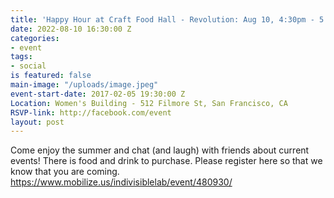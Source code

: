 ```yaml
---
title: 'Happy Hour at Craft Food Hall - Revolution: Aug 10, 4:30pm - 5:30PM'
date: 2022-08-10 16:30:00 Z
categories:
- event
tags:
- social
is featured: false
main-image: "/uploads/image.jpeg"
event-start-date: 2017-02-05 19:30:00 Z
Location: Women's Building - 512 Filmore St, San Francisco, CA
RSVP-link: http://facebook.com/event
layout: post
---
```


Come enjoy the summer and chat (and laugh) with friends about current events! There is food and drink to purchase. Please register here so that we know that you are coming.  https://www.mobilize.us/indivisiblelab/event/480930/